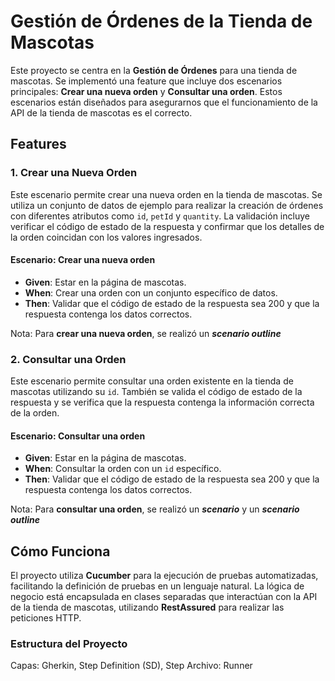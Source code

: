 
# Gestión de Órdenes de la Tienda de Mascotas

Este proyecto se centra en la **Gestión de Órdenes** para una tienda de mascotas. Se implementó una feature que incluye dos escenarios principales: **Crear una nueva orden** y **Consultar una orden**. Estos escenarios están diseñados para asegurarnos que el funcionamiento de la API de la tienda de mascotas es el correcto.
## Features

### 1. Crear una Nueva Orden

Este escenario permite crear una nueva orden en la tienda de mascotas. Se utiliza un conjunto de datos de ejemplo para realizar la creación de órdenes con diferentes atributos como `id`, `petId` y `quantity`. La validación incluye verificar el código de estado de la respuesta y confirmar que los detalles de la orden coincidan con los valores ingresados.

#### Escenario: Crear una nueva orden

- **Given**: Estar en la página de mascotas.
- **When**: Crear una orden con un conjunto específico de datos.
- **Then**: Validar que el código de estado de la respuesta sea 200 y que la respuesta contenga los datos correctos.


Nota: Para **crear una nueva orden**, se realizó un ***scenario outline*** 
### 2. Consultar una Orden

Este escenario permite consultar una orden existente en la tienda de mascotas utilizando su `id`. También se valida el código de estado de la respuesta y se verifica que la respuesta contenga la información correcta de la orden.

#### Escenario: Consultar una orden
- **Given**: Estar en la página de mascotas.
- **When**: Consultar la orden con un `id` específico.
- **Then**: Validar que el código de estado de la respuesta sea 200 y que la respuesta contenga los datos correctos.

Nota: Para **consultar una orden**, se realizó un ***scenario*** y un ***scenario outline*** 

## Cómo Funciona

El proyecto utiliza **Cucumber** para la ejecución de pruebas automatizadas, facilitando la definición de pruebas en un lenguaje natural. La lógica de negocio está encapsulada en clases separadas que interactúan con la API de la tienda de mascotas, utilizando **RestAssured** para realizar las peticiones HTTP.

### Estructura del Proyecto
Capas: Gherkin, Step Definition (SD), Step
Archivo: Runner


